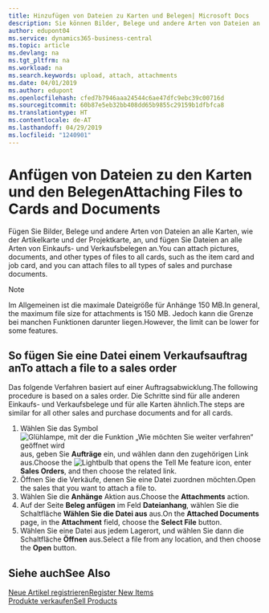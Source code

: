 ```yaml
---
title: Hinzufügen von Dateien zu Karten und Belegen| Microsoft Docs
description: Sie können Bilder, Belege und andere Arten von Dateien an alle Karten und alle Arten von Verkaufs- und Einkaufsbelegen anfügen.
author: edupont04
ms.service: dynamics365-business-central
ms.topic: article
ms.devlang: na
ms.tgt_pltfrm: na
ms.workload: na
ms.search.keywords: upload, attach, attachments
ms.date: 04/01/2019
ms.author: edupont
ms.openlocfilehash: cfed7b7946aaa24544c6ae47dfc9ebc39c00716d
ms.sourcegitcommit: 60b87e5eb32bb408dd65b9855c29159b1dfbfca8
ms.translationtype: HT
ms.contentlocale: de-AT
ms.lasthandoff: 04/29/2019
ms.locfileid: "1240901"
---
```

# <a name="attaching-files-to-cards-and-documents"></a><span data-ttu-id="a0cae-103">Anfügen von Dateien zu den Karten und den Belegen</span><span class="sxs-lookup"><span data-stu-id="a0cae-103">Attaching Files to Cards and Documents</span></span>
<span data-ttu-id="a0cae-104">Fügen Sie Bilder, Belege und andere Arten von Dateien an alle Karten, wie der Artikelkarte und der Projektkarte, an, und fügen Sie Dateien an alle Arten von Einkaufs- und Verkaufsbelegen an.</span><span class="sxs-lookup"><span data-stu-id="a0cae-104">You can attach pictures, documents, and other types of files to all cards, such as the item card and job card, and you can attach files to all types of sales and purchase documents.</span></span>

> [!Note]
> <span data-ttu-id="a0cae-105">Im Allgemeinen ist die maximale Dateigröße für Anhänge 150 MB.</span><span class="sxs-lookup"><span data-stu-id="a0cae-105">In general, the maximum file size for attachments is 150 MB.</span></span> <span data-ttu-id="a0cae-106">Jedoch kann die Grenze bei manchen Funktionen darunter liegen.</span><span class="sxs-lookup"><span data-stu-id="a0cae-106">However, the limit can be lower for some features.</span></span> 

## <a name="to-attach-a-file-to-a-sales-order"></a><span data-ttu-id="a0cae-107">So fügen Sie eine Datei einem Verkaufsauftrag an</span><span class="sxs-lookup"><span data-stu-id="a0cae-107">To attach a file to a sales order</span></span>
<span data-ttu-id="a0cae-108">Das folgende Verfahren basiert auf einer Auftragsabwicklung.</span><span class="sxs-lookup"><span data-stu-id="a0cae-108">The following procedure is based on a sales order.</span></span> <span data-ttu-id="a0cae-109">Die Schritte sind für alle anderen Einkaufs- und Verkaufsbelege und für alle Karten ähnlich.</span><span class="sxs-lookup"><span data-stu-id="a0cae-109">The steps are similar for all other sales and purchase documents and for all cards.</span></span>

1. <span data-ttu-id="a0cae-110">Wählen Sie das Symbol ![Glühlampe, mit der die Funktion „Wie möchten Sie weiter verfahren“ geöffnet wird](media/ui-search/search_small.png "Wie möchten Sie weiter verfahren?") aus, geben Sie **Aufträge** ein, und wählen dann den zugehörigen Link aus.</span><span class="sxs-lookup"><span data-stu-id="a0cae-110">Choose the ![Lightbulb that opens the Tell Me feature](media/ui-search/search_small.png "Tell me what you want to do") icon, enter **Sales Orders**, and then choose the related link.</span></span>
2. <span data-ttu-id="a0cae-111">Öffnen Sie die Verkäufe, denen Sie eine Datei zuordnen möchten.</span><span class="sxs-lookup"><span data-stu-id="a0cae-111">Open the sales that you want to attach a file to.</span></span>
3. <span data-ttu-id="a0cae-112">Wählen Sie die **Anhänge** Aktion aus.</span><span class="sxs-lookup"><span data-stu-id="a0cae-112">Choose the **Attachments** action.</span></span>
4. <span data-ttu-id="a0cae-113">Auf der Seite **Beleg anfügen** im Feld **Dateianhang**, wählen Sie die Schaltfläche **Wählen Sie die Datei aus** aus.</span><span class="sxs-lookup"><span data-stu-id="a0cae-113">On the **Attached Documents** page, in the **Attachment** field, choose the **Select File** button.</span></span>
5. <span data-ttu-id="a0cae-114">Wählen Sie eine Datei aus jedem Lagerort, und wählen Sie dann die Schaltfläche **Öffnen** aus.</span><span class="sxs-lookup"><span data-stu-id="a0cae-114">Select a file from any location, and then choose the **Open** button.</span></span>

## <a name="see-also"></a><span data-ttu-id="a0cae-115">Siehe auch</span><span class="sxs-lookup"><span data-stu-id="a0cae-115">See Also</span></span>
[<span data-ttu-id="a0cae-116">Neue Artikel registrieren</span><span class="sxs-lookup"><span data-stu-id="a0cae-116">Register New Items</span></span>](inventory-how-register-new-items.md)  
[<span data-ttu-id="a0cae-117">Produkte verkaufen</span><span class="sxs-lookup"><span data-stu-id="a0cae-117">Sell Products</span></span>](sales-how-sell-products.md)

